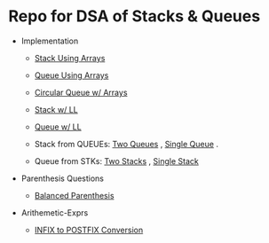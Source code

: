 # Repo for DSA of Stacks & Queues

* Implementation
    - [Stack Using Arrays](./01_Implementation/01_1-Array-STK.cpp)
    - [Queue Using Arrays](./01_Implementation/01_2-Array-QUE.cpp)
    - [Circular Queue w/ Arrays](./01_Implementation/01_3-Array-CIR-QUE.cpp)

    - [Stack w/ LL](./01_Implementation/01_4-LL-STK.cpp)
    - [Queue w/ LL](./01_Implementation/01_5-LL-QUE.cpp)

    - Stack from QUEUEs: [Two Queues](./01_Implementation/01_6-Stack-From-QUE_2queues.cpp) , [Single Queue](./01_Implementation/01_6-Stack-From-QUE_1queue.cpp) .
    - Queue from STKs: [Two Stacks](./01_Implementation/01_7a-Queue-From-STK_2stk.cpp) , [Single Stack](./01_Implementation/01_7b-Queue-From-STK_1stk.cpp)

* Parenthesis Questions
    - [Balanced Parenthesis](./02_Parenthesis-Questions/02_1-Balanced-Parenthesis.cpp)

* Arithemetic-Exprs
    - [INFIX to POSTFIX Conversion](./03_Arithemetic-Expressions/03_1-In-TO-Postfix.cpp)